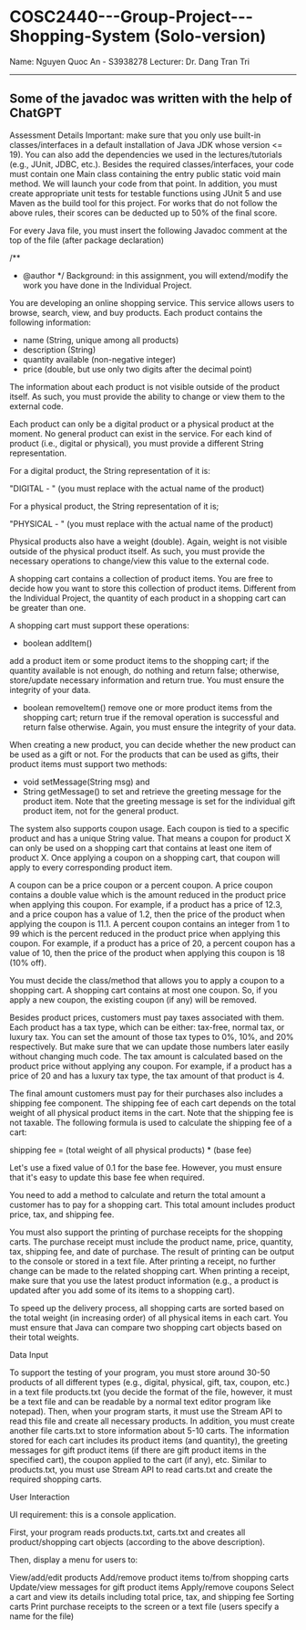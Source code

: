 # COSC2440---Group-Project---Shopping-System (Solo-version)
Name: Nguyen Quoc An - S3938278
Lecturer: Dr. Dang Tran Tri

--------------------------
Some of the javadoc was written with the help of ChatGPT
--------------------------

Assessment Details
Important: make sure that you only use built-in classes/interfaces in a default installation of Java JDK whose version <= 19). You can also add the dependencies we used in the lectures/tutorials (e.g., JUnit, JDBC, etc.). Besides the required classes/interfaces, your code must contain one Main class containing the entry public static void main method. We will launch your code from that point. In addition, you must create appropriate unit tests for testable functions using JUnit 5 and use Maven as the build tool for this project. For works that do not follow the above rules, their scores can be deducted up to 50% of the final score.

For every Java file, you must insert the following Javadoc comment at the top of the file (after package declaration)

/**
 * @author <your group number>
 */
Background: in this assignment, you will extend/modify the work you have done in the Individual Project.

You are developing an online shopping service. This service allows users to browse, search, view, and buy products. Each product contains the following information:

- name (String, unique among all products)
- description (String)
- quantity available (non-negative integer)
- price (double, but use only two digits after the decimal point)

The information about each product is not visible outside of the product itself. As such, you must provide the ability to change or view them to the external code.

Each product can only be a digital product or a physical product at the moment. No general product can exist in the service. For each kind of product (i.e., digital or physical), you must provide a different String representation.

For a digital product, the String representation of it is:

"DIGITAL - <product name>" (you must replace <product name> with the actual name of the product)

For a physical product, the String representation of it is;

"PHYSICAL - <product name>" (you must replace <product name> with the actual name of the product)

Physical products also have a weight (double). Again, weight is not visible outside of the physical product itself. As such, you must provide the necessary operations to change/view this value to the external code.

A shopping cart contains a collection of product items. You are free to decide how you want to store this collection of product items. Different from the Individual Project, the quantity of each product in a shopping cart can be greater than one.

A shopping cart must support these operations:

- boolean addItem(<you decide the number of parameters and their types>)

add a product item or some product items to the shopping cart; if the quantity available is not enough, do nothing and return false; otherwise, store/update necessary information and return true. You must ensure the integrity of your data.

- boolean removeItem(<you decide the number of parameters and their types>)
remove one or more product items from the shopping cart; return true if the removal operation is successful and return false otherwise. Again, you must ensure the integrity of your data.

When creating a new product, you can decide whether the new product can be used as a gift or not. For the products that can be used as gifts, their product items must support two methods:

- void setMessage(String msg)
and
- String getMessage()
to set and retrieve the greeting message for the product item. Note that the greeting message is set for the individual gift product item, not for the general product.

The system also supports coupon usage. Each coupon is tied to a specific product and has a unique String value. That means a coupon for product X can only be used on a shopping cart that contains at least one item of product X. Once applying a coupon on a shopping cart, that coupon will apply to every corresponding product item.

A coupon can be a price coupon or a percent coupon. A price coupon contains a double value which is the amount reduced in the product price when applying this coupon. For example, if a product has a price of 12.3, and a price coupon has a value of 1.2, then the price of the product when applying the coupon is 11.1. A percent coupon contains an integer from 1 to 99 which is the percent reduced in the product price when applying this coupon. For example, if a product has a price of 20, a percent coupon has a value of 10, then the price of the product when applying this coupon is 18 (10% off).

You must decide the class/method that allows you to apply a coupon to a shopping cart. A shopping cart contains at most one coupon. So, if you apply a new coupon, the existing coupon (if any) will be removed.

Besides product prices, customers must pay taxes associated with them. Each product has a tax type, which can be either: tax-free, normal tax, or luxury tax. You can set the amount of those tax types to 0%, 10%, and 20% respectively. But make sure that we can update those numbers later easily without changing much code. The tax amount is calculated based on the product price without applying any coupon. For example, if a product has a price of 20 and has a luxury tax type, the tax amount of that product is 4.

The final amount customers must pay for their purchases also includes a shipping fee component. The shipping fee of each cart depends on the total weight of all physical product items in the cart. Note that the shipping fee is not taxable. The following formula is used to calculate the shipping fee of a cart:

shipping fee = (total weight of all physical products) * (base fee)

Let's use a fixed value of 0.1 for the base fee. However, you must ensure that it's easy to update this base fee when required.

You need to add a method to calculate and return the total amount a customer has to pay for a shopping cart. This total amount includes product price, tax, and shipping fee.

You must also support the printing of purchase receipts for the shopping carts. The purchase receipt must include the product name, price, quantity, tax, shipping fee, and date of purchase. The result of printing can be output to the console or stored in a text file. After printing a receipt, no further change can be made to the related shopping cart. When printing a receipt, make sure that you use the latest product information (e.g., a product is updated after you add some of its items to a shopping cart).

To speed up the delivery process, all shopping carts are sorted based on the total weight (in increasing order) of all physical items in each cart. You must ensure that Java can compare two shopping cart objects based on their total weights.

Data Input

To support the testing of your program, you must store around 30-50 products of all different types (e.g., digital, physical, gift, tax, coupon, etc.) in a text file products.txt (you decide the format of the file, however, it must be a text file and can be readable by a normal text editor program like notepad). Then, when your program starts, it must use the Stream API to read this file and create all necessary products. In addition, you must create another file carts.txt to store information about 5-10 carts. The information stored for each cart includes its product items (and quantity), the greeting messages for gift product items (if there are gift product items in the specified cart), the coupon applied to the cart (if any), etc. Similar to products.txt, you must use Stream API to read carts.txt and create the required shopping carts.

User Interaction

UI requirement: this is a console application.

First, your program reads products.txt, carts.txt and creates all product/shopping cart objects (according to the above description).

Then, display a menu for users to:

View/add/edit products
Add/remove product items to/from shopping carts
Update/view messages for gift product items
Apply/remove coupons
Select a cart and view its details including total price, tax, and shipping fee
Sorting carts
Print purchase receipts to the screen or a text file (users specify a name for the file)
